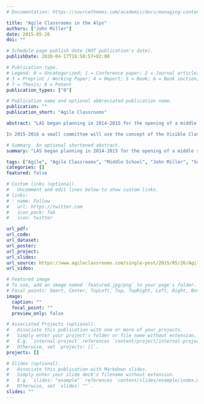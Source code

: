 ```yaml
---
# Documentation: https://sourcethemes.com/academic/docs/managing-content/

title: "Agile Classrooms in the Alps"
authors: ["John Miller"]
date: 2015-05-26
doi: ""

# Schedule page publish date (NOT publication's date).
publishDate: 2020-04-17T16:58:57+02:00

# Publication type.
# Legend: 0 = Uncategorized; 1 = Conference paper; 2 = Journal article;
# 3 = Preprint / Working Paper; 4 = Report; 5 = Book; 6 = Book section;
# 7 = Thesis; 8 = Patent
publication_types: ["0"]

# Publication name and optional abbreviated publication name.
publication: ""
publication_short: "Agile Classrooms"

abstract: "LAS began planning in 2014-2015 for the opening of a middle school (grades 7 and 8) in Fall 2016. Using the core principles of Scrum and the latest research on effective learning, participants designed their own highly visible learning radiators, used the Learning Rhythm as an iterative learning cycle, and created their own vision of 21st Century learning.

In 2015-2016 a small committee will use the concept of the Visible Classroom to visually manage their work for increased transparency and collaboration. Even as LAS designs instruction to support greater student self-regulation through Agile principles, they’ll be gaining greater experience with Agile … by using it!"

# Summary. An optional shortened abstract.
summary: "LAS began planning in 2014-2015 for the opening of a middle school (grades 7 and 8) in Fall 2016. Twenty-five educators attended John’s Agile Classroom Workshop."

tags: ["Agile", "Agile Classrooms", "Middle School", "John Miller", "Scrum Workshop"]
categories: []
featured: false

# Custom links (optional).
#   Uncomment and edit lines below to show custom links.
# links:
# - name: Follow
#   url: https://twitter.com
#   icon_pack: fab
#   icon: twitter

url_pdf:
url_code:
url_dataset:
url_poster:
url_project:
url_slides:
url_source: https://www.agileclassrooms.com/single-post/2015/05/26/Agile-Classrooms-in-the-Alps
url_video:

# Featured image
# To use, add an image named `featured.jpg/png` to your page's folder. 
# Focal points: Smart, Center, TopLeft, Top, TopRight, Left, Right, BottomLeft, Bottom, BottomRight.
image:
  caption: ""
  focal_point: ""
  preview_only: false

# Associated Projects (optional).
#   Associate this publication with one or more of your projects.
#   Simply enter your project's folder or file name without extension.
#   E.g. `internal-project` references `content/project/internal-project/index.md`.
#   Otherwise, set `projects: []`.
projects: []

# Slides (optional).
#   Associate this publication with Markdown slides.
#   Simply enter your slide deck's filename without extension.
#   E.g. `slides: "example"` references `content/slides/example/index.md`.
#   Otherwise, set `slides: ""`.
slides: ""
---
```

